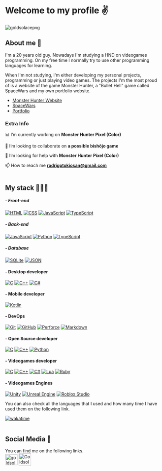 # Welcome to my profile ✌️​

<p align="left" style=""> <img src="https://komarev.com/ghpvc/?username=goldsolacepvg&label=Profile%20views&color=ffd500&style=flat" alt="goldsolacepvg" /></p>

## About me 👾

I'm a 20 years old guy. Nowadays I'm studying a HND on videogames programming. On my free time I normally try to use other programming languages for learning.

When I'm not studying, I'm either developing my personal projects, programming or just playing video games. The projects I'm the most proud of is a website of the game Monster Hunter, a "Bullet Hell" game called SpaceWars and my own portfolio website.

- [Monster Hunter Website](https://github.com/GoldsolacePVG/GoldsolacePVG.github.io "Monster Hunter Website")
- [SpaceWars](https://github.com/GoldsolacePVG/SpaceWars "SpaceWars")
- [Portfolio](https://github.com/GoldsolacePVG/Portfolio "Portfolio")

### Extra Info 

📊 I’m currently working on **Monster Hunter Pixel (Color)**

👯 I’m looking to collaborate on **a possible bishōjo game**

🤝 I’m looking for help with **Monster Hunter Pixel (Color)**

📫 How to reach me **rodrigotokiosan@gmail.com**
<br><br>

## My stack 👨🏼‍💻​

##### - Front-end
[![HTML](https://img.shields.io/badge/html5-%23E34F26.svg?style=for-the-badge&logo=html5&logoColor=white&labelColor=101010)](https://html.spec.whatwg.org/) [![CSS](https://img.shields.io/badge/css3-%231572B6.svg?style=for-the-badge&logo=css3&logoColor=white&labelColor=101010)](https://www.w3.org/TR/CSS/#css) [![JavaScript](https://img.shields.io/badge/JavaScript-F7DF1E?style=for-the-badge&logo=javascript&logoColor=white&labelColor=101010)](https://developer.mozilla.org/en-US/docs/Web/JavaScript) [![TypeScript](https://img.shields.io/badge/-TypeScript-blue?labelColor=101010&style=for-the-badge&logo=TypeScript&logoColor=white&link=https://www.w3schools.com/typescript/index.php)](https://www.w3schools.com/typescript/index.php)

##### - Back-end
[![JavaScript](https://img.shields.io/badge/JavaScript-F7DF1E?style=for-the-badge&logo=javascript&logoColor=white&labelColor=101010)](https://developer.mozilla.org/en-US/docs/Web/JavaScript) [![Python](https://img.shields.io/badge/Python-yellow?style=for-the-badge&logo=python&logoColor=white&labelColor=101010)](https://www.python.org) [![TypeScript](https://img.shields.io/badge/-TypeScript-blue?labelColor=101010&style=for-the-badge&logo=TypeScript&logoColor=white&link=https://www.w3schools.com/typescript/index.php)](https://www.w3schools.com/typescript/index.php)

##### - Database
[![SQLite](https://img.shields.io/badge/SQLite-07405E?style=for-the-badge&logo=sqlite&logoColor=white&labelColor=101010)](#) [![JSON](https://img.shields.io/badge/-JSON-D3FF3C?labelColor=101010&style=for-the-badge&logo=json&logoColor=white&link=https://jsonapi.org)](https://jsonapi.org)

#### - Desktop developer
[![C](https://img.shields.io/badge/-C-lightgrey?labelColor=101010&style=for-the-badge&logo=c&logoColor=white&link=https://www.w3schools.com/c/)](https://www.w3schools.com/c/) [![C++](https://img.shields.io/badge/-C++-2871DA?labelColor=101010&style=for-the-badge&logo=cplusplus&logoColor=white&link=https://www.w3schools.com/cpp/)](https://www.w3schools.com/cpp/) [![C#](https://img.shields.io/badge/-C%20sharp-00CE10?labelColor=101010&style=for-the-badge&logo=csharp&logoColor=white&link=https://www.w3schools.com/cs/cs_intro.php)](https://www.w3schools.com/cs/cs_intro.php)

#### - Mobile developer
[![Kotlin](https://img.shields.io/badge/Kotlin-0095D5?&style=for-the-badge&logo=kotlin&logoColor=white&labelColor=101010)](https://kotlinlang.org/)

#### - DevOps
[![Git](https://img.shields.io/badge/GIT-E44C30?style=for-the-badge&logo=git&logoColor=white&labelColor=101010)](#) [![GitHub](https://img.shields.io/badge/github-%23121011.svg?style=for-the-badge&logo=github&logoColor=white&labelColor=101010)](#) [![Perforce](https://img.shields.io/badge/-Perforce-101010?labelColor=101010&style=for-the-badge&logo=perforce&logoColor=white&link=https://www.perforce.com)](https://www.perforce.com) [![Markdown](https://img.shields.io/badge/Markdown-000000?style=for-the-badge&logo=markdown&logoColor=white&labelColor=101010)](#Markdown/)

#### - Open Source developer
[![C](https://img.shields.io/badge/-C-lightgrey?labelColor=101010&style=for-the-badge&logo=c&logoColor=white&link=https://www.w3schools.com/c/)](https://www.w3schools.com/c/) [![C++](https://img.shields.io/badge/-C++-2871DA?labelColor=101010&style=for-the-badge&logo=cplusplus&logoColor=white&link=https://www.w3schools.com/cpp/)](https://www.w3schools.com/cpp/) [![Python](https://img.shields.io/badge/Python-yellow?style=for-the-badge&logo=python&logoColor=white&labelColor=101010)](https://www.python.org)

#### - Videogames developer
[![C](https://img.shields.io/badge/-C-lightgrey?labelColor=101010&style=for-the-badge&logo=c&logoColor=white&link=https://www.w3schools.com/c/)](https://www.w3schools.com/c/) [![C++](https://img.shields.io/badge/-C++-2871DA?labelColor=101010&style=for-the-badge&logo=cplusplus&logoColor=white&link=https://www.w3schools.com/cpp/)](https://www.w3schools.com/cpp/) [![C#](https://img.shields.io/badge/-C%20sharp-00CE10?labelColor=101010&style=for-the-badge&logo=csharp&logoColor=white&link=https://www.w3schools.com/cs/cs_intro.php)](https://www.w3schools.com/cs/cs_intro.php) [![Lua](https://img.shields.io/badge/-Lua-blue?labelColor=101010&style=for-the-badge&logo=lua&logoColor=white&logoWidth=15&link=https://www.lua.org)](https://www.lua.org) [![Ruby](https://img.shields.io/badge/-Ruby-FF0000?labelColor=101010&style=for-the-badge&logo=ruby&logoColor=white&link=https://www.ruby-lang.org/es/)](https://www.ruby-lang.org/es/)

#### - Videogames Engines
[![Unity](https://img.shields.io/badge/-Unity-3D3D3D?labelColor=101010&style=for-the-badge&logo=unity&logoColor=white&link=https://docs.unity3d.com/ScriptReference/)](https://docs.unity3d.com/ScriptReference/) [![Unreal Engine](https://img.shields.io/badge/-Unreal%20Engine-black?labelColor=101010&style=for-the-badge&logo=unreal-engine&logoColor=white&link=https://docs.unrealengine.com/5.2/en-US/API/)](https://docs.unrealengine.com/5.2/en-US/API/) [![Roblox Studio](https://img.shields.io/badge/-Roblox%20Studio-3C9DFF?labelColor=101010&style=for-the-badge&logo=roblox-studio&logoColor=white&link=https://create.roblox.com/docs/es-es/reference/engine)](https://create.roblox.com/docs/es-es/reference/engine)


You can also check all the languages that I used and how many time I have used them on the following link.

[![wakatime](https://wakatime.com/badge/user/018b3fe6-8cec-46b5-95cf-ff83de3f505c.svg)](https://wakatime.com/@018b3fe6-8cec-46b5-95cf-ff83de3f505c)
<br><br>

## Social Media 📲

You can find me on the following links.
<br><a href="https://instagram.com/goldsolace_yt" target="blank"><img align="center" src="https://raw.githubusercontent.com/rahuldkjain/github-profile-readme-generator/master/src/images/icons/Social/instagram.svg" alt="goldsolace_yt" height="35" width="40" /></a> <a href="https://discord.gg/Goldsolace9995" target="blank"><img align="center" src="https://raw.githubusercontent.com/rahuldkjain/github-profile-readme-generator/master/src/images/icons/Social/discord.svg" alt="Goldsolace9995" height="40" width="40" /></a><br><br>
